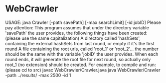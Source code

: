 # WebCrawler

 USAGE: java Crawler [-path savePath] [-max searchLimit] [-id jobID]
 Please pay attention:
 This program assumes that under the directory variable 'savePath' the user provides, the following things have been created: (please use the same capitalization)
 A directory called 'hashSets', containing the external hashSets from last round, or empty if it's the first round
 A file containing the root urls, called 'root_1' or 'root_2'... the number should be the same with the variable 'jobID' the user provides. When each round ends, it will generate the root file for next round, so actually only root_1 (no extension) should be created.
 For example, to compile and run: (please cd to src)
 javac WebCrawler/Crawler.java
 java WebCrawler/Crawler -path ../results/ -max 2500 -id 1
 
